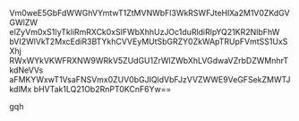 Vm0weE5GbFdWWGhVYmtwT1ZtMVNWbFl3WkRSWFJteHlXa2M1V0ZKdGVGWlZW
elZyVm0xS1IyTkliRmRXCk0xSlFWbXhhUzJOc1duRldiRlpYQ21KR2NIbFhW
bVI2WlVkT2MxcEdiR3BTYkhCVVEyMUtSbGRZY0ZkWApTRUpFVmtSS1UxSXhj
RWxWYkVKWFRXNW9WRkV5ZUdGU1ZrWlZWbXhLVGdwaVZrbDZWMnhrTkdNeVVs
aFMKYWxwT1VsaFNSVmx0ZUV0bGJIQldVbFJzVVZWWE9VeGFSekZMWTJkdlMx
bHVTak1LQ21Ob2RnPT0KCnF6Yw==

gqh